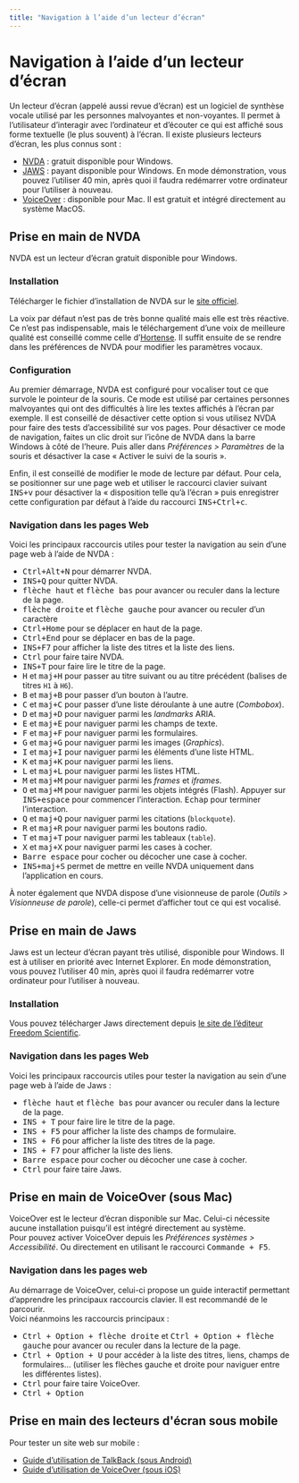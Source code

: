 ```yaml
---
title: "Navigation à l’aide d’un lecteur d’écran"
---
```


# Navigation à l’aide d’un lecteur d’écran

Un lecteur d’écran (appelé aussi revue d’écran) est un logiciel de synthèse vocale utilisé par les personnes malvoyantes et non-voyantes. Il permet à l’utilisateur d’interagir avec l’ordinateur et d’écouter ce qui est affiché sous forme textuelle (le plus souvent) à l’écran.
Il existe plusieurs lecteurs d’écran, les plus connus sont&nbsp;:
- [<abbr>NVDA</abbr>](http://nvda-fr.org/)&nbsp;: gratuit disponible pour Windows.
- [<abbr>JAWS</abbr>](http://www.freedomscientific.com/Downloads/JAWS)&nbsp;: payant disponible pour Windows. En mode démonstration, vous pouvez l’utiliser 40 min, après quoi il faudra redémarrer votre ordinateur pour l’utiliser à nouveau.
- [VoiceOver](http://www.apple.com/fr/accessibility/osx/voiceover/)&nbsp;: disponible pour Mac. Il est gratuit et intégré directement au système MacOS.

## Prise en main de <abbr>NVDA</abbr>

<abbr>NVDA</abbr> est un lecteur d’écran gratuit disponible pour Windows.

### Installation

Télécharger le fichier d’installation de <abbr>NVDA</abbr> sur le [site officiel](http://nvda-fr.org/).

La voix par défaut n’est pas de très bonne qualité mais elle est très réactive. Ce n’est pas indispensable, mais le téléchargement d’une voix de meilleure qualité est conseillé comme celle d’[Hortense](https://www.nvda-fr.org/voix/MSSpeech_TTS_fr-FR_Hortense.msi). Il suffit ensuite de se rendre dans les préférences de <abbr>NVDA</abbr> pour modifier les paramètres vocaux.

### Configuration

Au premier démarrage, <abbr>NVDA</abbr> est configuré pour vocaliser tout ce que survole le pointeur de la souris. Ce mode est utilisé par certaines personnes malvoyantes qui ont des difficultés à lire les textes affichés à l’écran par exemple. Il est conseillé de désactiver cette option si vous utilisez <abbr>NVDA</abbr> pour faire des tests d’accessibilité sur vos pages. 
Pour désactiver ce mode de navigation, faites un clic droit sur l’icône de <abbr>NVDA</abbr> dans la barre Windows à côté de l’heure. Puis aller dans *Préférences &gt; Paramètres* de la souris et désactiver la case «&nbsp;Activer le suivi de la souris&nbsp;».

Enfin, il est conseillé de modifier le mode de lecture par défaut. Pour cela, se positionner sur une page web et utiliser le raccourci clavier suivant <kbd>INS+v</kbd> pour désactiver la «&nbsp;disposition telle qu’à l’écran&nbsp;» puis enregistrer cette configuration par défaut à l’aide du raccourci <kbd>INS+Ctrl+c</kbd>. 

### Navigation dans les pages Web

Voici les principaux raccourcis utiles pour tester la navigation au sein d’une page web à l’aide de <abbr>NVDA</abbr>&nbsp;:
- <kbd>Ctrl+Alt+N</kbd> pour démarrer <abbr>NVDA</abbr>.
- <kbd>INS+Q</kbd> pour quitter <abbr>NVDA</abbr>.
- <kbd>flèche haut</kbd> et <kbd>flèche bas</kbd> pour avancer ou reculer dans la lecture de la page.
- <kbd>flèche droite</kbd> et <kbd>flèche gauche</kbd> pour avancer ou reculer d’un caractère
- <kbd>Ctrl+Home</kbd> pour se déplacer en haut de la page.
- <kbd>Ctrl+End</kbd> pour se déplacer en bas de la page.
- <kbd>INS+F7</kbd> pour afficher la liste des titres et la liste des liens.
- <kbd>Ctrl</kbd> pour faire taire <abbr>NVDA</abbr>.
- <kbd>INS+T</kbd> pour faire lire le titre de la page.
- <kbd>H</kbd> et <kbd>maj+H</kbd> pour passer au titre suivant ou au titre précédent (balises de titres `H1` à `H6`).
- <kbd>B</kbd> et <kbd>maj+B</kbd> pour passer d’un bouton à l’autre.
- <kbd>C</kbd> et <kbd>maj+C</kbd> pour passer d’une liste déroulante à une autre (<i lang="en">Combobox</i>).
- <kbd>D</kbd> et <kbd>maj+D</kbd> pour naviguer parmi les <i lang="en">landmarks</i> <abbr>ARIA</abbr>.
- <kbd>E</kbd> et <kbd>maj+E</kbd> pour naviguer parmi les champs de texte.
- <kbd>F</kbd> et <kbd>maj+F</kbd> pour naviguer parmi les formulaires.
- <kbd>G</kbd> et <kbd>maj+G</kbd> pour naviguer parmi les images (<i lang="en">Graphics</i>).
- <kbd>I</kbd> et <kbd>maj+I</kbd> pour naviguer parmi les éléments d’une liste <abbr>HTML</abbr>.
- <kbd>K</kbd> et <kbd>maj+K</kbd> pour naviguer parmi les liens.
- <kbd>L</kbd> et <kbd>maj+L</kbd> pour naviguer parmi les listes <abbr>HTML</abbr>.
- <kbd>M</kbd> et <kbd>maj+M</kbd> pour naviguer parmi les <i lang="en">frames</i> et <i lang="en">iframes</i>.
- <kbd>O</kbd> et <kbd>maj+M</kbd> pour naviguer parmi les objets intégrés (Flash). Appuyer sur <kbd>INS+espace</kbd> pour commencer l’interaction. <kbd>Echap</kbd> pour terminer l’interaction.
- <kbd>Q</kbd> et <kbd>maj+Q</kbd> pour naviguer parmi les citations (`blockquote`).
- <kbd>R</kbd> et <kbd>maj+R</kbd> pour naviguer parmi les boutons radio.
- <kbd>T</kbd> et <kbd>maj+T</kbd> pour naviguer parmi les tableaux (`table`).
- <kbd>X</kbd> et <kbd>maj+X</kbd> pour naviguer parmi les cases à cocher.
- <kbd>Barre espace</kbd> pour cocher ou décocher une case à cocher.
- <kbd>INS+maj+S</kbd> permet de mettre en veille <abbr>NVDA</abbr> uniquement dans l’application en cours.

À noter également que <abbr>NVDA</abbr> dispose d’une visionneuse de parole (*Outils &gt; Visionneuse de parole*), celle-ci permet d’afficher tout ce qui est vocalisé.

## Prise en main de Jaws

Jaws est un lecteur d’écran payant très utilisé, disponible pour Windows. Il est à utiliser en priorité avec Internet Explorer. En mode démonstration, vous pouvez l’utiliser 40 min, après quoi il faudra redémarrer votre ordinateur pour l’utiliser à nouveau.

### Installation 

Vous pouvez télécharger Jaws directement depuis [le site de l’éditeur Freedom Scientific](http://www.freedomscientific.com/Downloads/JAWS).

### Navigation dans les pages Web

Voici les principaux raccourcis utiles pour tester la navigation au sein d’une page web à l’aide de Jaws&nbsp;:
- <kbd>flèche haut</kbd> et <kbd>flèche bas</kbd> pour avancer ou reculer dans la lecture de la page.
- <kbd>INS + T</kbd> pour faire lire le titre de la page.
- <kbd>INS + F5</kbd> pour afficher la liste des champs de formulaire.
- <kbd>INS + F6</kbd> pour afficher la liste des titres de la page.
- <kbd>INS + F7</kbd> pour afficher la liste des liens.
- <kbd>Barre espace</kbd> pour cocher ou décocher une case à cocher.
- <kbd>Ctrl</kbd> pour faire taire Jaws.

## Prise en main de VoiceOver (sous Mac)

VoiceOver est le lecteur d’écran disponible sur Mac. Celui-ci nécessite aucune installation puisqu’il est intégré directement au système.  
Pour pouvez activer VoiceOver depuis les *Préférences systèmes &gt; Accessibilité*. Ou directement en utilisant le raccourci <kbd>Commande + F5</kbd>.

### Navigation dans les pages web

Au démarrage de VoiceOver, celui-ci propose un guide interactif permettant d’apprendre les principaux raccourcis clavier. Il est recommandé de le parcourir.  
Voici néanmoins les raccourcis principaux&nbsp;:
- <kbd>Ctrl + Option + flèche droite</kbd> et <kbd>Ctrl + Option + flèche gauche</kbd> pour avancer ou reculer dans la lecture de la page.
- <kbd>Ctrl + Option + U</kbd> pour accéder à la liste des titres, liens, champs de formulaires… (utiliser les flèches gauche et droite pour naviguer entre les différentes listes). 
- <kbd>Ctrl</kbd> pour faire taire VoiceOver.
- <kbd>Ctrl + Option</kbd> <!-- MISSING SOMETHING HERE? (sd) -->

## Prise en main des lecteurs d'écran sous mobile
Pour tester un site web sur mobile : 
- <a href="../../../mobile/android/talkback/">Guide d’utilisation de TalkBack (sous Android)</a>
- <a href="../../../mobile/ios/voiceover/">Guide d’utilisation de VoiceOver (sous iOS)</a>
